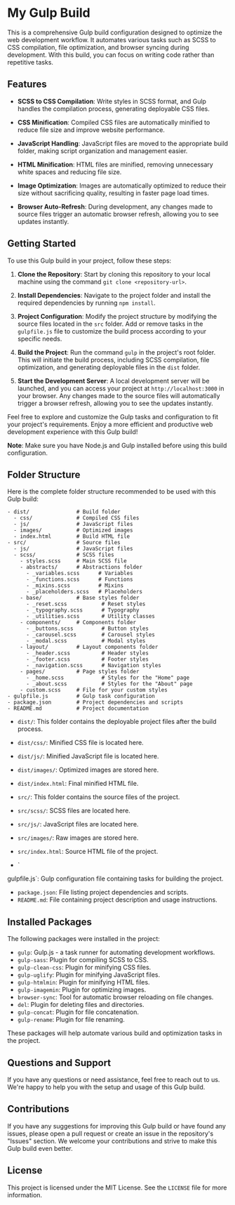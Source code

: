 # My Gulp Build

This is a comprehensive Gulp build configuration designed to optimize the web development workflow. It automates various tasks such as SCSS to CSS compilation, file optimization, and browser syncing during development. With this build, you can focus on writing code rather than repetitive tasks.

## Features

- **SCSS to CSS Compilation**: Write styles in SCSS format, and Gulp handles the compilation process, generating deployable CSS files.

- **CSS Minification**: Compiled CSS files are automatically minified to reduce file size and improve website performance.

- **JavaScript Handling**: JavaScript files are moved to the appropriate build folder, making script organization and management easier.

- **HTML Minification**: HTML files are minified, removing unnecessary white spaces and reducing file size.

- **Image Optimization**: Images are automatically optimized to reduce their size without sacrificing quality, resulting in faster page load times.

- **Browser Auto-Refresh**: During development, any changes made to source files trigger an automatic browser refresh, allowing you to see updates instantly.

## Getting Started

To use this Gulp build in your project, follow these steps:

1. **Clone the Repository**: Start by cloning this repository to your local machine using the command `git clone <repository-url>`.

2. **Install Dependencies**: Navigate to the project folder and install the required dependencies by running `npm install`.

3. **Project Configuration**: Modify the project structure by modifying the source files located in the `src` folder. Add or remove tasks in the `gulpfile.js` file to customize the build process according to your specific needs.

4. **Build the Project**: Run the command `gulp` in the project's root folder. This will initiate the build process, including SCSS compilation, file optimization, and generating deployable files in the `dist` folder.

5. **Start the Development Server**: A local development server will be launched, and you can access your project at `http://localhost:3000` in your browser. Any changes made to the source files will automatically trigger a browser refresh, allowing you to see the updates instantly.

Feel free to explore and customize the Gulp tasks and configuration to fit your project's requirements. Enjoy a more efficient and productive web development experience with this Gulp build!

**Note**: Make sure you have Node.js and Gulp installed before using this build configuration.

## Folder Structure
Here is the complete folder structure recommended to be used with this Gulp build:

```
- dist/               # Build folder
  - css/              # Compiled CSS files
  - js/               # JavaScript files
  - images/           # Optimized images
  - index.html        # Build HTML file
- src/                # Source files
  - js/               # JavaScript files
  - scss/             # SCSS files
    - styles.scss     # Main SCSS file
    - abstracts/      # Abstractions folder
      - _variables.scss      # Variables
      - _functions.scss      # Functions
      - _mixins.scss         # Mixins
      - _placeholders.scss   # Placeholders
    - base/           # Base styles folder
      - _reset.scss           # Reset styles
      - _typography.scss      # Typography
      - _utilities.scss       # Utility classes
    - components/     # Components folder
      - _buttons.scss         # Button styles
      - _carousel.scss        # Carousel styles
      - _modal.scss           # Modal styles
    - layout/         # Layout components folder
      - _header.scss          # Header styles
      - _footer.scss          # Footer styles
      - _navigation.scss      # Navigation styles
    - pages/          # Page styles folder
      - _home.scss            # Styles for the "Home" page
      - _about.scss           # Styles for the "About" page
    - custom.scss     # File for your custom styles
- gulpfile.js         # Gulp task configuration
- package.json        # Project dependencies and scripts
- README.md           # Project documentation

```

- `dist/`: This folder contains the deployable project files after the build process.
- `dist/css/`: Minified CSS file is located here.
- `dist/js/`: Minified JavaScript file is located here.
- `dist/images/`: Optimized images are stored here.
- `dist/index.html`: Final minified HTML file.

- `src/`: This folder contains the source files of the project.
- `src/scss/`: SCSS files are located here.
- `src/js/`: JavaScript files are located here.
- `src/images/`: Raw images are stored here.
- `src/index.html`: Source HTML file of the project.

- `

gulpfile.js`: Gulp configuration file containing tasks for building the project.
- `package.json`: File listing project dependencies and scripts.
- `README.md`: File containing project description and usage instructions.

## Installed Packages

The following packages were installed in the project:

- `gulp`: Gulp.js - a task runner for automating development workflows.
- `gulp-sass`: Plugin for compiling SCSS to CSS.
- `gulp-clean-css`: Plugin for minifying CSS files.
- `gulp-uglify`: Plugin for minifying JavaScript files.
- `gulp-htmlmin`: Plugin for minifying HTML files.
- `gulp-imagemin`: Plugin for optimizing images.
- `browser-sync`: Tool for automatic browser reloading on file changes.
- `del`: Plugin for deleting files and directories.
- `gulp-concat`: Plugin for file concatenation.
- `gulp-rename`: Plugin for file renaming.

These packages will help automate various build and optimization tasks in the project.

## Questions and Support

If you have any questions or need assistance, feel free to reach out to us. We're happy to help you with the setup and usage of this Gulp build.

## Contributions

If you have any suggestions for improving this Gulp build or have found any issues, please open a pull request or create an issue in the repository's "Issues" section. We welcome your contributions and strive to make this Gulp build even better.

## License

This project is licensed under the MIT License. See the `LICENSE` file for more information.

[gulp]: https://gulpjs.com/
[scss]: https://sass-lang.com/
[mit-license]: https://opensource.org/licenses/MIT
